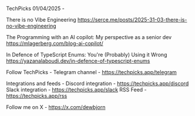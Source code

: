 TechPicks 01/04/2025 -

There is no Vibe Engineering
https://serce.me/posts/2025-31-03-there-is-no-vibe-engineering

The Programming with an AI copilot: My perspective as a senior dev
https://mlagerberg.com/blog-ai-copilot/

In Defence of TypeScript Enums: You're (Probably) Using it Wrong
https://yazanalaboudi.dev/in-defence-of-typescript-enums

Follow TechPicks -
Telegram channel - https://techpicks.app/telegram

Integrations and feeds -
Discord integration - https://techpicks.app/discord
Slack integration - https://techpicks.app/slack
RSS Feed - https://techpicks.app/rss

Follow me on X - https://x.com/dewbjorn